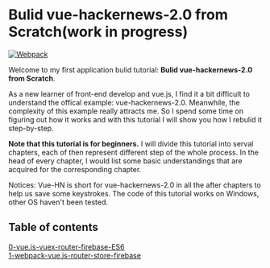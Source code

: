 # Bulid vue-hackernews-2.0 from Scratch(work in progress)


[![Webpack](/website-icon/webpack.favicon.ico)](https://webpack.js.org/)

Welcome to my first application bulid tutorial: **Bulid vue-hackernews-2.0 from Scratch**.

As a new learner of front-end develop and vue.js, I find it a bit difficult to understand the offical example: vue-hackernews-2.0. Meanwhile, the complexity of this example really attracts me. So I spend some time on figuring out how it works and with this tutorial I will show you how I rebulid it step-by-step.

**Note that this tutorial is for beginners.** I will divide this tutorial into serval chapters, each of then represent different step of the whole process. In the head of every chapter, I would list some basic understandings that are acquired for the corresponding chapter.

Notices: Vue-HN is short for vue-hackernews-2.0 in all the after chapters to help us save some keystrokes. The code of this tutorial works on Windows, other OS haven't been tested.

## Table of contents

[0-vue.js-vuex-router-firebase-ES6](/tutorials/0-vue.js-vuex-router)  
[1-webpack-vue.js-router-store-firebase](/tutorials/1-webpack-vue.js-router-store-firebase)
